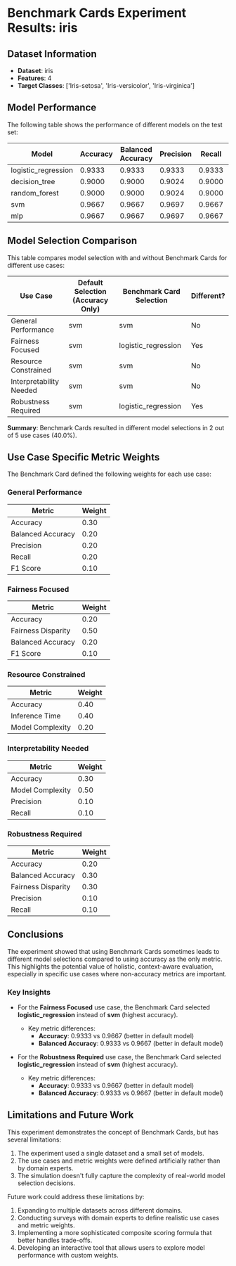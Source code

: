 # Benchmark Cards Experiment Results: iris

## Dataset Information

- **Dataset**: iris
- **Features**: 4
- **Target Classes**: ['Iris-setosa', 'Iris-versicolor', 'Iris-virginica']

## Model Performance

The following table shows the performance of different models on the test set:

| Model | Accuracy | Balanced Accuracy | Precision | Recall | F1 Score | Roc Auc | Inference Time | Model Complexity |
| --- | --- | --- | --- | --- | --- | --- | --- | --- |
| logistic_regression | 0.9333 | 0.9333 | 0.9333 | 0.9333 | 0.9333 | 0.9967 | 0.0008 | 4 |
| decision_tree | 0.9000 | 0.9000 | 0.9024 | 0.9000 | 0.8997 | 0.9250 | 0.0008 | 4 |
| random_forest | 0.9000 | 0.9000 | 0.9024 | 0.9000 | 0.8997 | 0.9867 | 0.0052 | 4 |
| svm | 0.9667 | 0.9667 | 0.9697 | 0.9667 | 0.9666 | 0.9967 | 0.0009 | 4 |
| mlp | 0.9667 | 0.9667 | 0.9697 | 0.9667 | 0.9666 | 0.9967 | 0.0009 | 4 |

## Model Selection Comparison

This table compares model selection with and without Benchmark Cards for different use cases:

| Use Case | Default Selection (Accuracy Only) | Benchmark Card Selection | Different? |
| --- | --- | --- | --- |
| General Performance | svm | svm | No |
| Fairness Focused | svm | logistic_regression | Yes |
| Resource Constrained | svm | svm | No |
| Interpretability Needed | svm | svm | No |
| Robustness Required | svm | logistic_regression | Yes |

**Summary**: Benchmark Cards resulted in different model selections in 2 out of 5 use cases (40.0%).

## Use Case Specific Metric Weights

The Benchmark Card defined the following weights for each use case:

### General Performance

| Metric | Weight |
| --- | --- |
| Accuracy | 0.30 |
| Balanced Accuracy | 0.20 |
| Precision | 0.20 |
| Recall | 0.20 |
| F1 Score | 0.10 |

### Fairness Focused

| Metric | Weight |
| --- | --- |
| Accuracy | 0.20 |
| Fairness Disparity | 0.50 |
| Balanced Accuracy | 0.20 |
| F1 Score | 0.10 |

### Resource Constrained

| Metric | Weight |
| --- | --- |
| Accuracy | 0.40 |
| Inference Time | 0.40 |
| Model Complexity | 0.20 |

### Interpretability Needed

| Metric | Weight |
| --- | --- |
| Accuracy | 0.30 |
| Model Complexity | 0.50 |
| Precision | 0.10 |
| Recall | 0.10 |

### Robustness Required

| Metric | Weight |
| --- | --- |
| Accuracy | 0.20 |
| Balanced Accuracy | 0.30 |
| Fairness Disparity | 0.30 |
| Precision | 0.10 |
| Recall | 0.10 |

## Conclusions

The experiment showed that using Benchmark Cards sometimes leads to different model selections compared to using accuracy as the only metric. This highlights the potential value of holistic, context-aware evaluation, especially in specific use cases where non-accuracy metrics are important.

### Key Insights

- For the **Fairness Focused** use case, the Benchmark Card selected **logistic_regression** instead of **svm** (highest accuracy).
  - Key metric differences:
    - **Accuracy**: 0.9333 vs 0.9667 (better in default model)
    - **Balanced Accuracy**: 0.9333 vs 0.9667 (better in default model)

- For the **Robustness Required** use case, the Benchmark Card selected **logistic_regression** instead of **svm** (highest accuracy).
  - Key metric differences:
    - **Accuracy**: 0.9333 vs 0.9667 (better in default model)
    - **Balanced Accuracy**: 0.9333 vs 0.9667 (better in default model)

## Limitations and Future Work

This experiment demonstrates the concept of Benchmark Cards, but has several limitations:

1. The experiment used a single dataset and a small set of models.
2. The use cases and metric weights were defined artificially rather than by domain experts.
3. The simulation doesn't fully capture the complexity of real-world model selection decisions.

Future work could address these limitations by:

1. Expanding to multiple datasets across different domains.
2. Conducting surveys with domain experts to define realistic use cases and metric weights.
3. Implementing a more sophisticated composite scoring formula that better handles trade-offs.
4. Developing an interactive tool that allows users to explore model performance with custom weights.
